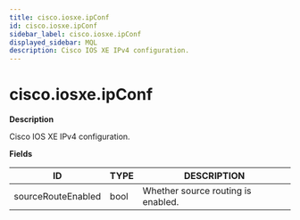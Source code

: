 ```yaml
---
title: cisco.iosxe.ipConf
id: cisco.iosxe.ipConf
sidebar_label: cisco.iosxe.ipConf
displayed_sidebar: MQL
description: Cisco IOS XE IPv4 configuration.
---
```


# cisco.iosxe.ipConf

**Description**

Cisco IOS XE IPv4 configuration.

**Fields**

| ID                 | TYPE | DESCRIPTION                        |
| ------------------ | ---- | ---------------------------------- |
| sourceRouteEnabled | bool | Whether source routing is enabled. |
